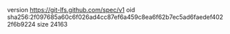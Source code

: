 version https://git-lfs.github.com/spec/v1
oid sha256:2f097685a60c6f026ad4cc87ef6a459c8ea6f62b7ec5ad6faedef4022f6b9224
size 24163
